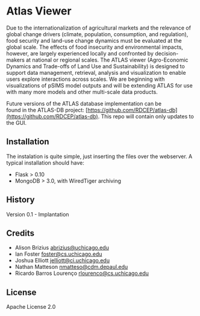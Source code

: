 # Atlas Viewer

Due to the internationalization of agricultural markets 
and the relevance of global change drivers (climate, 
population, consumption, and regulation), food security 
and land-use change dynamics must be evaluated at the 
global scale. The effects of food insecurity and environmental 
impacts, however, are largely experienced locally and 
confronted by decision-makers at national or regional scales. 
The ATLAS viewer (Agro-Economic Dynamics and Trade-offs of Land 
Use and Sustainability) is designed to support data management, 
retrieval, analysis and visualization to enable users explore 
interactions across scales. We are beginning with visualizations 
of pSIMS model outputs and will be extending ATLAS for use 
with many more models and other multi-scale data products. 

Future versions of the ATLAS database implementation can be  
found in the ATLAS-DB project: 
[https://github.com/RDCEP/atlas-db](https://github.com/RDCEP/atlas-db).
This repo will contain only updates to the GUI. 


## Installation

The instalation is quite simple, just inserting the files over the webserver.
A typical installation should have:
- Flask > 0.10
- MongoDB > 3.0, with WiredTiger archiving

## History

Version 0.1 - Implantation

## Credits
* Alison Brizius <abrizius@uchicago.edu>
* Ian Foster <foster@cs.uchicago.edu>
* Joshua Elliott <jelliott@ci.uchicago.edu>
* Nathan Matteson <nmatteso@cdm.depaul.edu>
* Ricardo Barros Lourenço <rlourenco@cs.uchicago.edu>


## License

Apache License 2.0
